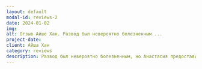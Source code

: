 ```yaml
---
layout: default
modal-id: reviews-2
date: 2024-01-02
img: 
alt: Отзыв Айше Хан. Развод был невероятно болезненным ...
project-date: 
client: Айшa Хан
category: reviews
description: Развод был невероятно болезненным, но Анастасия предоставила мне безопасное и поддерживающее пространство для исцеления и обретения сил снова. Ее понимание и сочувствие были действительно замечательными. Благодаря ее руководству я смогла пройти этот сложный переход с ясностью и уверенностью. Я навсегда благодарна ей за поддержку. 
---
```

